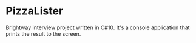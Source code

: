 # PizzaLister
Brightway interview project written in C#10. It's a console application that prints the result to the screen.
